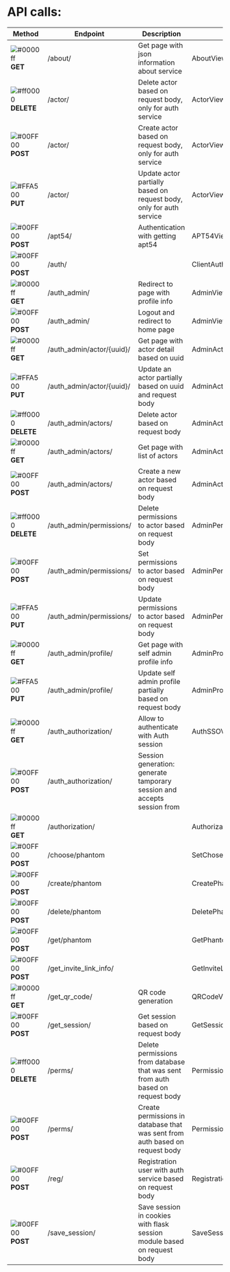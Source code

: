 # API calls:

| Method | Endpoint | Description | View |
| ------ | ------ | ------ | ------ |
| ![#0000ff](https://via.placeholder.com/15/0000ff/000000?text=+) **GET** | /about/ | Get page with json information about service | AboutView |
| ![#ff0000](https://via.placeholder.com/15/ff0000/000000?text=+) **DELETE** | /actor/ | Delete actor based on request body, only for auth service | ActorView |
| ![#00FF00](https://via.placeholder.com/15/00FF00/000000?text=+) **POST** | /actor/ | Create actor based on request body, only for auth service | ActorView |
| ![#FFA500](https://via.placeholder.com/15/FFA500/000000?text=+) **PUT** | /actor/ | Update actor partially based on request body, only for auth service | ActorView |
| ![#00FF00](https://via.placeholder.com/15/00FF00/000000?text=+) **POST** | /apt54/ | Authentication with getting apt54 | APT54View |
| ![#00FF00](https://via.placeholder.com/15/00FF00/000000?text=+) **POST** | /auth/ |  | ClientAuthViewService |
| ![#0000ff](https://via.placeholder.com/15/0000ff/000000?text=+) **GET** | /auth_admin/ | Redirect to page with profile info | AdminView |
| ![#00FF00](https://via.placeholder.com/15/00FF00/000000?text=+) **POST** | /auth_admin/ | Logout and redirect to home page | AdminView |
| ![#0000ff](https://via.placeholder.com/15/0000ff/000000?text=+) **GET** | /auth_admin/actor/{uuid}/ | Get page with actor detail based on uuid | AdminActorView |
| ![#FFA500](https://via.placeholder.com/15/FFA500/000000?text=+) **PUT** | /auth_admin/actor/{uuid}/ | Update an actor partially based on uuid and request body | AdminActorView |
| ![#ff0000](https://via.placeholder.com/15/ff0000/000000?text=+) **DELETE** | /auth_admin/actors/ | Delete actor based on request body | AdminActorsView |
| ![#0000ff](https://via.placeholder.com/15/0000ff/000000?text=+) **GET** | /auth_admin/actors/ | Get page with list of actors | AdminActorsView |
| ![#00FF00](https://via.placeholder.com/15/00FF00/000000?text=+) **POST** | /auth_admin/actors/ | Create a new actor based on request body | AdminActorsView |
| ![#ff0000](https://via.placeholder.com/15/ff0000/000000?text=+) **DELETE** | /auth_admin/permissions/ | Delete permissions to actor based on request body | AdminPermissionView |
| ![#00FF00](https://via.placeholder.com/15/00FF00/000000?text=+) **POST** | /auth_admin/permissions/ | Set permissions to actor based on request body | AdminPermissionView |
| ![#FFA500](https://via.placeholder.com/15/FFA500/000000?text=+) **PUT** | /auth_admin/permissions/ | Update permissions to actor based on request body | AdminPermissionView |
| ![#0000ff](https://via.placeholder.com/15/0000ff/000000?text=+) **GET** | /auth_admin/profile/ | Get page with self admin profile info | AdminProfileView |
| ![#FFA500](https://via.placeholder.com/15/FFA500/000000?text=+) **PUT** | /auth_admin/profile/ | Update self admin profile partially based on request body | AdminProfileView |
| ![#0000ff](https://via.placeholder.com/15/0000ff/000000?text=+) **GET** | /auth_authorization/ | Allow to authenticate with Auth session | AuthSSOView |
| ![#00FF00](https://via.placeholder.com/15/00FF00/000000?text=+) **POST** | /auth_authorization/ | Session generation: generate tamporary session and accepts session from 
| ![#0000ff](https://via.placeholder.com/15/0000ff/000000?text=+) **GET** | /authorization/ |  | AuthorizationView |
| ![#00FF00](https://via.placeholder.com/15/00FF00/000000?text=+) **POST** | /choose/phantom |  | SetChosenPhantomActorView |
| ![#00FF00](https://via.placeholder.com/15/00FF00/000000?text=+) **POST** | /create/phantom |  | CreatePhantomRelationView |
| ![#00FF00](https://via.placeholder.com/15/00FF00/000000?text=+) **POST** | /delete/phantom |  | DeletePhantomRelationView |
| ![#00FF00](https://via.placeholder.com/15/00FF00/000000?text=+) **POST** | /get/phantom |  | GetPhantomActorView |
| ![#00FF00](https://via.placeholder.com/15/00FF00/000000?text=+) **POST** | /get_invite_link_info/ |  | GetInviteLinkInfoView |
| ![#0000ff](https://via.placeholder.com/15/0000ff/000000?text=+) **GET** | /get_qr_code/ | QR code generation | QRCodeView |
| ![#00FF00](https://via.placeholder.com/15/00FF00/000000?text=+) **POST** | /get_session/ | Get session based on request body | GetSession |
| ![#ff0000](https://via.placeholder.com/15/ff0000/000000?text=+) **DELETE** | /perms/ | Delete permissions from database that was sent from auth based on request body | PermissionView |
| ![#00FF00](https://via.placeholder.com/15/00FF00/000000?text=+) **POST** | /perms/ | Create permissions in database that was sent from auth based on request body | PermissionView |
| ![#00FF00](https://via.placeholder.com/15/00FF00/000000?text=+) **POST** | /reg/ | Registration user with auth service based on request body | RegistrationView |
| ![#00FF00](https://via.placeholder.com/15/00FF00/000000?text=+) **POST** | /save_session/ | Save session in cookies with flask session module based on request body | SaveSession |

